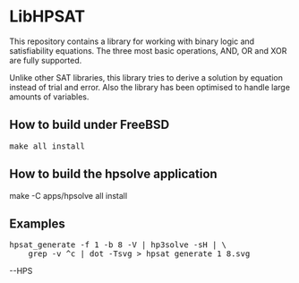# LibHPSAT
This repository contains a library for working with binary logic and
satisfiability equations. The three most basic operations, AND, OR and XOR
are fully supported.

Unlike other SAT libraries, this library tries to derive a solution
by equation instead of trial and error. Also the library has been
optimised to handle large amounts of variables.

## How to build under FreeBSD
<pre>
make all install
</pre>

## How to build the hpsolve application
</pre>
make -C apps/hpsolve all install
</pre>

## Examples
<pre>
hpsat_generate -f 1 -b 8 -V | hp3solve -sH | \
	grep -v ^c | dot -Tsvg > hpsat_generate_1_8.svg
</pre>

--HPS
